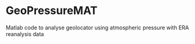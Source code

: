 # GeoPressureMAT 
 
Matlab code to analyse geolocator using atmospheric pressure with ERA reanalysis data 
